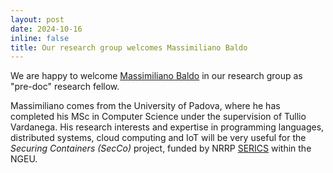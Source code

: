 ```yaml
---
layout: post
date: 2024-10-16
inline: false
title: Our research group welcomes Massimiliano Baldo
---
```

We are happy to welcome [Massimiliano Baldo](https://baldomassimiliano.com/) in our research group as "pre-doc" research fellow.

Massimiliano comes from the University of Padova, where he has completed his MSc in Computer Science under the supervision of Tullio Vardanega. 
His research interests and expertise in programming languages, distributed systems, cloud computing and IoT will be very useful for the _Securing Containers (SecCo)_ project, funded by NRRP [SERICS](https://serics.eu/services/spoke-4-sicurezza-sistemi-operativi-virtualizzazione/) within the NGEU.
